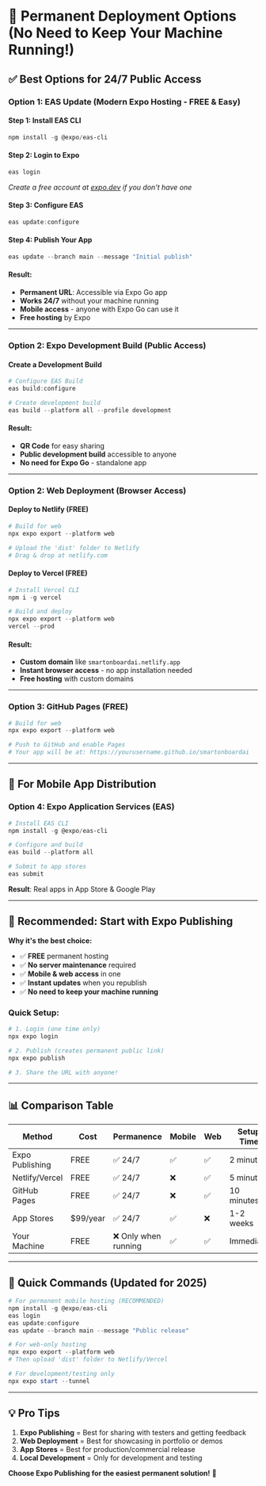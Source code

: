 # 🚀 Permanent Deployment Options (No Need to Keep Your Machine Running!)

## ✅ **Best Options for 24/7 Public Access**

### **Option 1: EAS Update (Modern Expo Hosting - FREE & Easy)**

#### **Step 1: Install EAS CLI**
```powershell
npm install -g @expo/eas-cli
```

#### **Step 2: Login to Expo**
```powershell
eas login
```
*Create a free account at [expo.dev](https://expo.dev) if you don't have one*

#### **Step 3: Configure EAS**
```powershell
eas update:configure
```

#### **Step 4: Publish Your App**
```powershell
eas update --branch main --message "Initial publish"
```

#### **Result:**
- **Permanent URL**: Accessible via Expo Go app
- **Works 24/7** without your machine running
- **Mobile access** - anyone with Expo Go can use it
- **Free hosting** by Expo

---

### **Option 2: Expo Development Build (Public Access)**

#### **Create a Development Build**
```powershell
# Configure EAS Build
eas build:configure

# Create development build
eas build --platform all --profile development
```

#### **Result:**
- **QR Code** for easy sharing
- **Public development build** accessible to anyone
- **No need for Expo Go** - standalone app

---

### **Option 2: Web Deployment (Browser Access)**

#### **Deploy to Netlify (FREE)**
```powershell
# Build for web
npx expo export --platform web

# Upload the 'dist' folder to Netlify
# Drag & drop at netlify.com
```

#### **Deploy to Vercel (FREE)**
```powershell
# Install Vercel CLI
npm i -g vercel

# Build and deploy
npx expo export --platform web
vercel --prod
```

#### **Result:**
- **Custom domain** like `smartonboardai.netlify.app`
- **Instant browser access** - no app installation needed
- **Free hosting** with custom domains

---

### **Option 3: GitHub Pages (FREE)**

```powershell
# Build for web
npx expo export --platform web

# Push to GitHub and enable Pages
# Your app will be at: https://yourusername.github.io/smartonboardai
```

---

## 📱 **For Mobile App Distribution**

### **Option 4: Expo Application Services (EAS)**
```powershell
# Install EAS CLI
npm install -g @expo/eas-cli

# Configure and build
eas build --platform all

# Submit to app stores
eas submit
```

**Result**: Real apps in App Store & Google Play

---

## 🎯 **Recommended: Start with Expo Publishing**

**Why it's the best choice:**
- ✅ **FREE** permanent hosting
- ✅ **No server maintenance** required
- ✅ **Mobile & web access** in one
- ✅ **Instant updates** when you republish
- ✅ **No need to keep your machine running**

### **Quick Setup:**

```powershell
# 1. Login (one time only)
npx expo login

# 2. Publish (creates permanent public link)
npx expo publish

# 3. Share the URL with anyone!
```

---

## 📊 **Comparison Table**

| Method | Cost | Permanence | Mobile | Web | Setup Time |
|--------|------|------------|--------|-----|------------|
| Expo Publishing | FREE | ✅ 24/7 | ✅ | ✅ | 2 minutes |
| Netlify/Vercel | FREE | ✅ 24/7 | ❌ | ✅ | 5 minutes |
| GitHub Pages | FREE | ✅ 24/7 | ❌ | ✅ | 10 minutes |
| App Stores | $99/year | ✅ 24/7 | ✅ | ❌ | 1-2 weeks |
| Your Machine | FREE | ❌ Only when running | ✅ | ✅ | Immediate |

---

## 🚀 **Quick Commands (Updated for 2025)**

```powershell
# For permanent mobile hosting (RECOMMENDED)
npm install -g @expo/eas-cli
eas login
eas update:configure
eas update --branch main --message "Public release"

# For web-only hosting
npx expo export --platform web
# Then upload 'dist' folder to Netlify/Vercel

# For development/testing only
npx expo start --tunnel
```

---

## 💡 **Pro Tips**

1. **Expo Publishing** = Best for sharing with testers and getting feedback
2. **Web Deployment** = Best for showcasing in portfolio or demos
3. **App Stores** = Best for production/commercial release
4. **Local Development** = Only for development and testing

**Choose Expo Publishing for the easiest permanent solution!** 🎯
